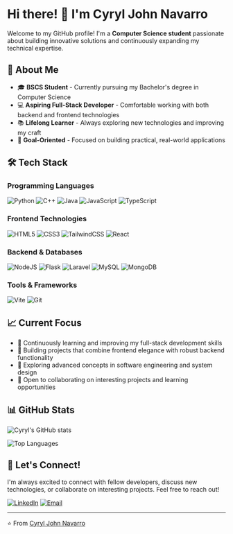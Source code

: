 # Hi there! 👋 I'm Cyryl John Navarro

Welcome to my GitHub profile! I'm a **Computer Science student** passionate about building innovative solutions and continuously expanding my technical expertise.

## 🚀 About Me

- 🎓 **BSCS Student** - Currently pursuing my Bachelor's degree in Computer Science
- 💻 **Aspiring Full-Stack Developer** - Comfortable working with both backend and frontend technologies
- 📚 **Lifelong Learner** - Always exploring new technologies and improving my craft
- 🎯 **Goal-Oriented** - Focused on building practical, real-world applications

## 🛠️ Tech Stack

### Programming Languages
![Python](https://img.shields.io/badge/python-3670A0?style=for-the-badge&logo=python&logoColor=ffdd54)
![C++](https://img.shields.io/badge/c++-%2300599C.svg?style=for-the-badge&logo=c%2B%2B&logoColor=white)
![Java](https://img.shields.io/badge/java-%23ED8B00.svg?style=for-the-badge&logo=openjdk&logoColor=white)
![JavaScript](https://img.shields.io/badge/javascript-%23323330.svg?style=for-the-badge&logo=javascript&logoColor=%23F7DF1E)
![TypeScript](https://img.shields.io/badge/typescript-%23007ACC.svg?style=for-the-badge&logo=typescript&logoColor=white)

### Frontend Technologies
![HTML5](https://img.shields.io/badge/html5-%23E34F26.svg?style=for-the-badge&logo=html5&logoColor=white)
![CSS3](https://img.shields.io/badge/css3-%231572B6.svg?style=for-the-badge&logo=css3&logoColor=white)
![TailwindCSS](https://img.shields.io/badge/tailwindcss-%2338B2AC.svg?style=for-the-badge&logo=tailwind-css&logoColor=white)
![React](https://img.shields.io/badge/react-%2320232a.svg?style=for-the-badge&logo=react&logoColor=%2361DAFB)

### Backend & Databases
![NodeJS](https://img.shields.io/badge/node.js-6DA55F?style=for-the-badge&logo=node.js&logoColor=white)
![Flask](https://img.shields.io/badge/flask-%23000.svg?style=for-the-badge&logo=flask&logoColor=white)
![Laravel](https://img.shields.io/badge/laravel-%23FF2D20.svg?style=for-the-badge&logo=laravel&logoColor=white)
![MySQL](https://img.shields.io/badge/mysql-%2300f.svg?style=for-the-badge&logo=mysql&logoColor=white)
![MongoDB](https://img.shields.io/badge/MongoDB-%234ea94b.svg?style=for-the-badge&logo=mongodb&logoColor=white)

### Tools & Frameworks
![Vite](https://img.shields.io/badge/vite-%23646CFF.svg?style=for-the-badge&logo=vite&logoColor=white)
![Git](https://img.shields.io/badge/git-%23F05033.svg?style=for-the-badge&logo=git&logoColor=white)

## 📈 Current Focus

- 🌱 Continuously learning and improving my full-stack development skills
- 🔨 Building projects that combine frontend elegance with robust backend functionality
- 📖 Exploring advanced concepts in software engineering and system design
- 🤝 Open to collaborating on interesting projects and learning opportunities

## 📊 GitHub Stats

![Cyryl's GitHub stats](https://github-readme-stats.vercel.app/api?username=TheFreeloader&show_icons=true&theme=radical)

![Top Languages](https://github-readme-stats.vercel.app/api/top-langs/?username=TheFreeloader&layout=compact&theme=radical)

## 🤝 Let's Connect!

I'm always excited to connect with fellow developers, discuss new technologies, or collaborate on interesting projects. Feel free to reach out!

[![LinkedIn](https://img.shields.io/badge/LinkedIn-%230077B5.svg?style=for-the-badge&logo=linkedin&logoColor=white)](https://www.linkedin.com/in/cyjnavarro/)
[![Email](https://img.shields.io/badge/Email-D14836?style=for-the-badge&logo=gmail&logoColor=white)](mailto:cyjnavarro@gmail.com)

---

⭐️ From [Cyryl John Navarro](https://github.com/TheFreeloader)
